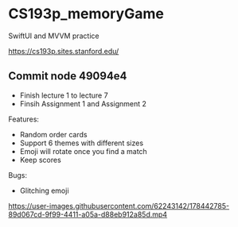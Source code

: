 # CS193p_memoryGame
SwiftUI and MVVM practice

https://cs193p.sites.stanford.edu/

## Commit node 49094e4

- Finish lecture 1 to lecture 7
- Finsih Assignment 1 and Assignment 2

Features:
- Random order cards
- Support 6 themes with different sizes
- Emoji will rotate once you find a match
- Keep scores

Bugs:
- Glitching emoji

https://user-images.githubusercontent.com/62243142/178442785-89d067cd-9f99-4411-a05a-d88eb912a85d.mp4

